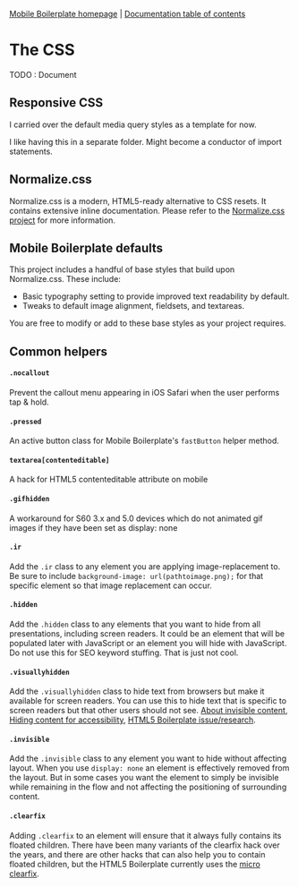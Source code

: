 [Mobile Boilerplate homepage](http://mobileboilerplate.com/) | [Documentation
table of contents](README.md)

# The CSS

TODO : Document

## Responsive CSS

I carried over the default media query styles as a template for now.

I like having this in a separate folder. Might become a conductor of import statements.

## Normalize.css

Normalize.css is a modern, HTML5-ready alternative to CSS resets. It contains
extensive inline documentation. Please refer to the [Normalize.css
project](http://necolas.github.com/normalize.css/) for more information.


## Mobile Boilerplate defaults

This project includes a handful of base styles that build upon Normalize.css.
These include:

* Basic typography setting to provide improved text readability by default.
* Tweaks to default image alignment, fieldsets, and textareas.

You are free to modify or add to these base styles as your project requires.


## Common helpers

#### `.nocallout`

Prevent the callout menu appearing in iOS Safari when the user performs tap & hold.

#### `.pressed`

An active button class for Mobile Boilerplate's `fastButton` helper method.

#### `textarea[contenteditable]`

A hack for HTML5 contenteditable attribute on mobile

#### `.gifhidden`

A workaround for S60 3.x and 5.0 devices which do not animated gif images if they have been set as display: none

#### `.ir`

Add the `.ir` class to any element you are applying image-replacement to. Be
sure to include `background-image: url(pathtoimage.png);` for that specific
element so that image replacement can occur.

#### `.hidden`

Add the `.hidden` class to any elements that you want to hide from all
presentations, including screen readers. It could be an element that will be
populated later with JavaScript or an element you will hide with JavaScript. Do
not use this for SEO keyword stuffing. That is just not cool.

#### `.visuallyhidden`

Add the `.visuallyhidden` class to hide text from browsers but make it
available for screen readers. You can use this to hide text that is specific to
screen readers but that other users should not see. [About invisible
content](http://www.webaim.org/techniques/css/invisiblecontent/), [Hiding
content for
accessibility](http://snook.ca/archives/html_and_css/hiding-content-for-accessibility),
[HTML5 Boilerplate
issue/research](https://github.com/h5bp/html5-boilerplate/issues/194/).

#### `.invisible`

Add the `.invisible` class to any element you want to hide without affecting
layout. When you use `display: none` an element is effectively removed from the
layout. But in some cases you want the element to simply be invisible while
remaining in the flow and not affecting the positioning of surrounding
content.

#### `.clearfix`

Adding `.clearfix` to an element will ensure that it always fully contains its
floated children. There have been many variants of the clearfix hack over the
years, and there are other hacks that can also help you to contain floated
children, but the HTML5 Boilerplate currently uses the [micro
clearfix](http://nicolasgallagher.com/micro-clearfix-hack/).



